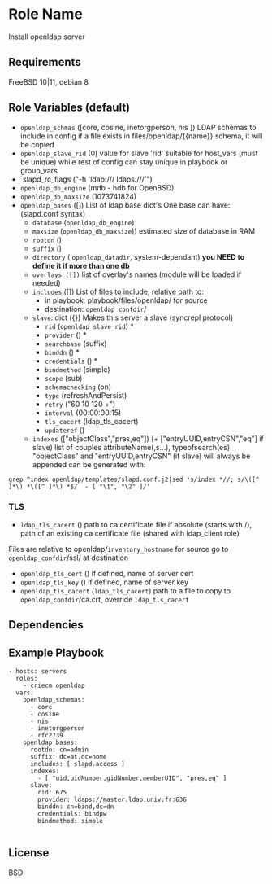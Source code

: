 Role Name
=========

Install openldap server

Requirements
------------

FreeBSD 10|11, debian 8

Role Variables (default)
------------------------

  * `openldap_schmas` ([core, cosine, inetorgperson, nis ])
    LDAP schemas to include in config
    if a file exists in files/openldap/{{name}}.schema, it will be copied
  * `openldap_slave_rid` (0)
    value for slave 'rid' suitable for host_vars (must be unique)
    while rest of config can stay unique in playbook or group_vars
  * `slapd_rc_flags ("-h 'ldap:/// ldaps:///'")
  * `openldap_db_engine` (mdb - hdb for OpenBSD)
  * `openldap_db_maxsize` (1073741824)
  * `openldap_bases` ([])
    List of ldap base dict's
    One base can have: (slapd.conf syntax)
    * `database` (`openldap_db_engine`)
    * `maxsize` (`openldap_db_maxsize`))
      estimated size of database in RAM
    * `rootdn` ()
    * `suffix` ()
    * `directory` ( `openldap_datadir`, system-dependant)
      **you NEED to define it if more than one db**
    * `overlays ([])`
      list of overlay's names (module will be loaded if needed)
    * `includes` ([])
      List of files to include, relative path to:
      * in playbook: playbook/files/openldap/ for source
      * destination: `openldap_confdir`/
    * `slave`: dict ({})
      Makes this server a slave (syncrepl protocol)
      * `rid` (`openldap_slave_rid`) *
      * `provider` () *
      * `searchbase` (suffix)
      * `binddn` () *
      * `credentials` () *
      * `bindmethod` (simple)
      * `scope` (sub)
      * `schemachecking` (on)
      * `type` (refreshAndPersist)
      * `retry` ("60 10 120 +")
      * `interval` (00:00:00:15)
      * `tls_cacert` (ldap_tls_cacert)
      * `updateref` ()
    * `indexes` (["objectClass","pres,eq"]) (+ ["entryUUID,entryCSN","eq"] if slave)
      list of couples attributeName(,s…), typeofsearch(es)
      "objectClass" and "entryUUID,entryCSN" (if slave) will always be appended
      can be generated with: 
```
grep ^index openldap/templates/slapd.conf.j2|sed 's/index *//; s/\([^ ]*\) *\([^ ]*\) *$/  - [ "\1", "\2" ]/'
```

### TLS
  * `ldap_tls_cacert` () path to ca certificate file
    if absolute (starts with /), path of an existing ca certificate file (shared with ldap_client role)

Files are relative to openldap/`inventory_hostname` for source
go to `openldap_confdir`/ssl/ at destination
  * `openldap_tls_cert` ()
    if defined, name of server cert
  * `openldap_tls_key` ()
    if defined, name of server key
  * `openldap_tls_cacert` (`ldap_tls_cacert`)
    path to a file to copy to `openldap_confdir`/ca.crt, override `ldap_tls_cacert`
 
Dependencies
------------


Example Playbook
----------------

```
- hosts: servers
  roles:
    - criecm.openldap
  vars:
    openldap_schemas:
      - core
      - cosine
      - nis
      - inetorgperson
      - rfc2739
    openldap_bases:
      rootdn: cn=admin
      suffix: dc=at,dc=home
      includes: [ slapd.access ]
      indexes:
        - [ "uid,uidNumber,gidNumber,memberUID", "pres,eq" ]
      slave:
        rid: 675
        provider: ldaps://master.ldap.univ.fr:636
        binddn: cn=bind,dc=dn
        credentials: bindpw
        bindmethod: simple
        
```

License
-------

BSD

